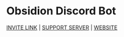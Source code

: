 # Obsidion Discord Bot

[INVITE LINK](https://discordapp.com/oauth2/authorize?client_id=691589447074054224&scope=bot&permissions=314448) | [SUPPORT SERVER](https://discord.gg/invite/7BRD7s6) | [WEBSITE](https://discord.obsidion-dev.com/)
